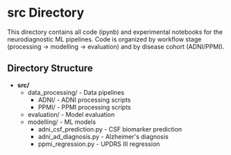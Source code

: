 # src Directory


This directory contains all code (ipynb) and experimental notebooks for the neurodiagnostic ML pipelines. Code is organized by workflow stage (processing → modelling → evaluation) and by disease cohort (ADNI/PPMI).

## Directory Structure

- **src/**
  - data_processing/ - Data pipelines
    - ADNI/ - ADNI processing scripts
    - PPMI/ - PPMI processing scripts
  - evaluation/ - Model evaluation
  - modelling/ - ML models
    - adni_csf_prediction.py - CSF biomarker prediction
    - adni_ad_diagnosis.py - Alzheimer's diagnosis
    - ppmi_regression.py - UPDRS III regression
